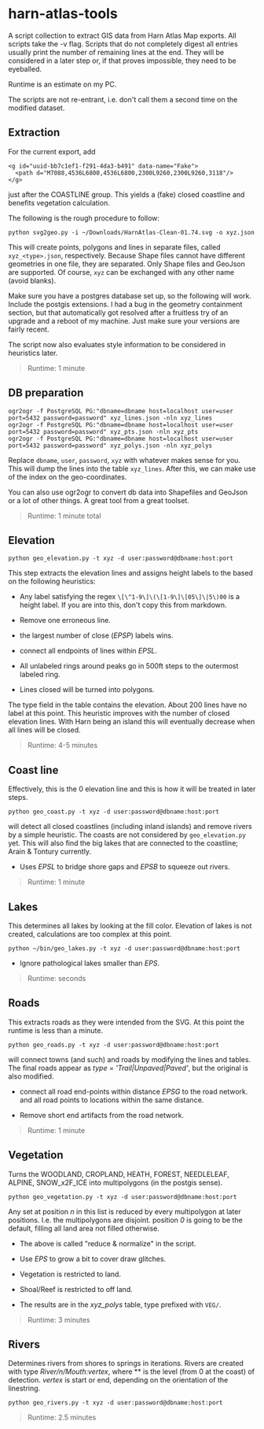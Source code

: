 # harn-atlas-tools

A script collection to extract GIS data from Harn Atlas Map exports.
All scripts take the -v flag.  Scripts that do not completely digest
all entries usually print the number of remaining lines at the end.
They will be considered in a later step or, if that proves impossible,
they need to be eyeballed.

Runtime is an estimate on my PC.

The scripts are not re-entrant, i.e. don't call them a second time on
the modified dataset.

## Extraction

For the current export, add

    <g id="uuid-bb7c1ef1-f291-4da3-b491" data-name="Fake">
      <path d="M7088,4536L6800,4536L6800,2300L9260,2300L9260,3118"/>
    </g>

just after the COASTLINE group.  This yields a (fake) closed
coastline and benefits vegetation calculation.

The following is the rough procedure to follow:

    python svg2geo.py -i ~/Downloads/HarnAtlas-Clean-01.74.svg -o xyz.json

This will create points, polygons and lines in separate files, called
`xyz_<type>.json`, respectively. Because Shape files cannot have
different geometries in one file, they are separated.  Only Shape
files and GeoJson are supported.  Of course, `xyz` can be exchanged
with any other name (avoid blanks).

Make sure you have a postgres database set up, so the following will
work.  Include the postgis extensions.  I had a bug in the geometry
containment section, but that automatically got resolved after a
fruitless try of an upgrade and a reboot of my machine.  Just make
sure your versions are fairly recent.

The script now also evaluates style information to be considered in
heuristics later.

> Runtime: 1 minute

## DB preparation

    ogr2ogr -f PostgreSQL PG:"dbname=dbname host=localhost user=user port=5432 password=password" xyz_lines.json -nln xyz_lines
    ogr2ogr -f PostgreSQL PG:"dbname=dbname host=localhost user=user port=5432 password=password" xyz_pts.json -nln xyz_pts
    ogr2ogr -f PostgreSQL PG:"dbname=dbname host=localhost user=user port=5432 password=password" xyz_polys.json -nln xyz_polys

Replace `dbname`, `user`, `password`, `xyz` with whatever makes sense
for you. This will dump the lines into the table `xyz_lines`. After
this, we can make use of the index on the geo-coordinates.

You can also use ogr2ogr to convert db data into Shapefiles and
GeoJson or a lot of other things. A great tool from a great toolset.

> Runtime: 1 minute total

## Elevation

    python geo_elevation.py -t xyz -d user:password@dbname:host:port

This step extracts the elevation lines and assigns height labels to
the based on the following heuristics:

* Any label satisfying the regex `\[\^1-9\]\(\[1-9\]\[05\]\|5\)00` is a height label.
  If you are into this, don't copy this from markdown.

* Remove one erroneous line.

* the largest number of close (*EPSP*) labels wins.

* connect all endpoints of lines within *EPSL*.

* All unlabeled rings around peaks go in 500ft steps to the outermost
  labeled ring.

* Lines closed will be turned into polygons.

The type field in the table contains the elevation.  About 200 lines
have no label at this point.  This heuristic improves with the number
of closed elevation lines.  With Harn being an island this will
eventually decrease when all lines will be closed.

> Runtime: 4-5 minutes

## Coast line

Effectively, this is the 0 elevation line and this is how it will be
treated in later steps.

    python geo_coast.py -t xyz -d user:password@dbname:host:port

will detect all closed coastlines (including inland islands) and
remove rivers by a simple heuristic.  The coasts are not considered by
`geo_elevation.py` yet. This will also find the big lakes that are
connected to the coastline; Arain & Tontury currently.

* Uses *EPSL* to bridge shore gaps and *EPSB* to squeeze out rivers.

> Runtime: 1 minute

## Lakes

This determines all lakes by looking at the fill color.  Elevation of
lakes is not created, calculations are too complex at this point.

    python ~/bin/geo_lakes.py -t xyz -d user:password@dbname:host:port

* Ignore pathological lakes smaller than *EPS*.

> Runtime: seconds

## Roads

This extracts roads as they were intended from the SVG.  At this point
the runtime is less than a minute.

    python geo_roads.py -t xyz -d user:password@dbname:host:port

will connect towns (and such) and roads by modifying the lines and
tables.  The final roads appear as *type = 'Trail|Unpaved|Paved'*, but
the original is also modified.

* connect all road end-points within distance *EPSG* to the road
  network. and all road points to locations within the same distance.

* Remove short end artifacts from the road network.

> Runtime: 1 minute

## Vegetation

Turns the WOODLAND, CROPLAND, HEATH, FOREST, NEEDLELEAF, ALPINE,
SNOW_x2F_ICE into multipolygons (in the postgis sense).

    python geo_vegetation.py -t xyz -d user:password@dbname:host:port

Any set at position *n* in this list is reduced by every multipolygon
at later positions.  I.e. the multipolygons are disjoint.  position
*0* is going to be the default, filling all land area not filled
otherwise.

* The above is called "reduce & normalize" in the script.

* Use *EPS* to grow a bit to cover draw glitches.

* Vegetation is restricted to land.

* Shoal/Reef is restricted to off land.

* The results are in the *xyz_polys* table, type prefixed with `VEG/`.

> Runtime: 3 minutes

## Rivers

Determines rivers from shores to springs in iterations.  Rivers are
created with type *River/n/Mouth:vertex*, where ** is the level (from
0 at the coast) of detection.  *vertex* is start or end, depending on
the orientation of the linestring.

    python geo_rivers.py -t xyz -d user:password@dbname:host:port

> Runtime: 2.5 minutes
